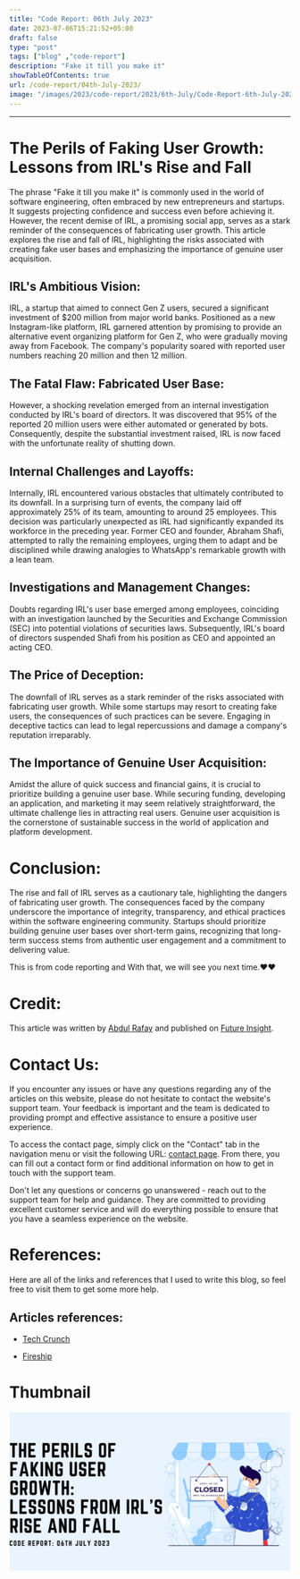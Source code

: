 ```yaml
---
title: "Code Report: 06th July 2023"
date: 2023-07-06T15:21:52+05:00
draft: false
type: "post"
tags: ["blog" ,"code-report"]
description: "Fake it till you make it"
showTableOfContents: true
url: /code-report/04th-July-2023/
image: "/images/2023/code-report/2023/6th-July/Code-Report-6th-July-2023.png"
---
```


-----------

# The Perils of Faking User Growth: Lessons from IRL's Rise and Fall

The phrase "Fake it till you make it" is commonly used in the world of software engineering, often embraced by new entrepreneurs and startups. It suggests projecting confidence and success even before achieving it. However, the recent demise of IRL, a promising social app, serves as a stark reminder of the consequences of fabricating user growth. This article explores the rise and fall of IRL, highlighting the risks associated with creating fake user bases and emphasizing the importance of genuine user acquisition.

## IRL's Ambitious Vision:
IRL, a startup that aimed to connect Gen Z users, secured a significant investment of $200 million from major world banks. Positioned as a new Instagram-like platform, IRL garnered attention by promising to provide an alternative event organizing platform for Gen Z, who were gradually moving away from Facebook. The company's popularity soared with reported user numbers reaching 20 million and then 12 million.

## The Fatal Flaw: Fabricated User Base:
However, a shocking revelation emerged from an internal investigation conducted by IRL's board of directors. It was discovered that 95% of the reported 20 million users were either automated or generated by bots. Consequently, despite the substantial investment raised, IRL is now faced with the unfortunate reality of shutting down.

## Internal Challenges and Layoffs:
Internally, IRL encountered various obstacles that ultimately contributed to its downfall. In a surprising turn of events, the company laid off approximately 25% of its team, amounting to around 25 employees. This decision was particularly unexpected as IRL had significantly expanded its workforce in the preceding year. Former CEO and founder, Abraham Shafi, attempted to rally the remaining employees, urging them to adapt and be disciplined while drawing analogies to WhatsApp's remarkable growth with a lean team.

## Investigations and Management Changes:
Doubts regarding IRL's user base emerged among employees, coinciding with an investigation launched by the Securities and Exchange Commission (SEC) into potential violations of securities laws. Subsequently, IRL's board of directors suspended Shafi from his position as CEO and appointed an acting CEO.

## The Price of Deception:
The downfall of IRL serves as a stark reminder of the risks associated with fabricating user growth. While some startups may resort to creating fake users, the consequences of such practices can be severe. Engaging in deceptive tactics can lead to legal repercussions and damage a company's reputation irreparably.

## The Importance of Genuine User Acquisition:
Amidst the allure of quick success and financial gains, it is crucial to prioritize building a genuine user base. While securing funding, developing an application, and marketing it may seem relatively straightforward, the ultimate challenge lies in attracting real users. Genuine user acquisition is the cornerstone of sustainable success in the world of application and platform development.

# Conclusion:
The rise and fall of IRL serves as a cautionary tale, highlighting the dangers of fabricating user growth. The consequences faced by the company underscore the importance of integrity, transparency, and ethical practices within the software engineering community. Startups should prioritize building genuine user bases over short-term gains, recognizing that long-term success stems from authentic user engagement and a commitment to delivering value.

This is from code reporting and With that, we will see you next time.❤️❤️


# Credit:
This article was written by [Abdul Rafay](https://future-insight.blog/author) and published on [Future Insight](https://future-insight.blog/).

# Contact Us: 
If you encounter any issues or have any questions regarding any of the articles on this website, please do not hesitate to contact the website's support team. Your feedback is important and the team is dedicated to providing prompt and effective assistance to ensure a positive user experience.

To access the contact page, simply click on the "Contact" tab in the navigation menu or visit the following URL: [contact page](https://future-insight.blog/contact). From there, you can fill out a contact form or find additional information on how to get in touch with the support team.

Don't let any questions or concerns go unanswered - reach out to the support team for help and guidance. They are committed to providing excellent customer service and will do everything possible to ensure that you have a seamless experience on the website.

# References:
Here are all of the links and references that I used to write this blog, so feel free to visit them to get some more help.
## Articles references:
- [Tech Crunch](https://techcrunch.com/2023/06/26/irl-shut-down-fake-users/#:~:text=Ironically%2C%20the%20social%20app%20IRL,capital%2C%20IRL%20is%20shutting%20down)

- [Fireship](https://www.youtube.com/watch?v=M_wZpSEvOkc)

# Thumbnail
![image](/images/2023/code-report/2023/6th-July/Code-Report-6th-July-2023.png)

<!-- ## GitHub Repository: -->
<!-- - [GitHub Repository 1]() -->

<!-- ## WalkThrough Video: -->
<!-- <iframe width="800" height="450" src="https://www.youtube.com/embed/YT-link" frameborder="1" allowfullscreen></iframe> -->

